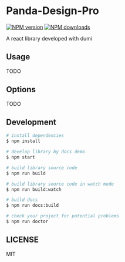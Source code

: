 # Panda-Design-Pro

[![NPM version](https://img.shields.io/npm/v/Panda-Design-Pro.svg?style=flat)](https://npmjs.org/package/Panda-Design-Pro)
[![NPM downloads](http://img.shields.io/npm/dm/Panda-Design-Pro.svg?style=flat)](https://npmjs.org/package/Panda-Design-Pro)

A react library developed with dumi

## Usage

TODO

## Options

TODO

## Development

```bash
# install dependencies
$ npm install

# develop library by docs demo
$ npm start

# build library source code
$ npm run build

# build library source code in watch mode
$ npm run build:watch

# build docs
$ npm run docs:build

# check your project for potential problems
$ npm run doctor
```

## LICENSE

MIT
